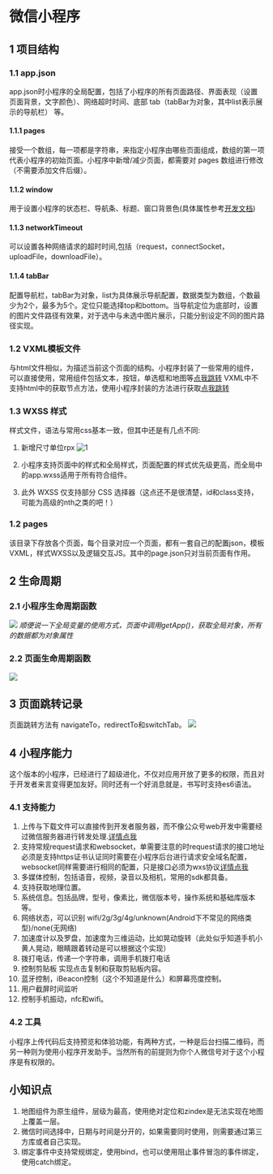 # 微信小程序
## 1 项目结构
### 1.1 app.json
 app.json时小程序的全局配置，包括了小程序的所有页面路径、界面表现（设置页面背景，文字颜色）、网络超时时间、底部 tab（tabBar为对象，其中list表示展示的导航栏） 等。
#### 1.1.1 pages
  接受一个数组，每一项都是字符串，来指定小程序由哪些页面组成，数组的第一项代表小程序的初始页面。小程序中新增/减少页面，都需要对 pages 数组进行修改（不需要添加文件后缀）。
#### 1.1.2 window
 用于设置小程序的状态栏、导航条、标题、窗口背景色(具体属性参考[开发文档](https://mp.weixin.qq.com/debug/wxadoc/dev/framework/config.html))
#### 1.1.3 networkTimeout
可以设置各种网络请求的超时时间,包括（request，connectSocket，uploadFile，downloadFile）。
#### 1.1.4 tabBar
配置导航栏，tabBar为对象，list为具体展示导航配置，数据类型为数组，个数最少为2个，最多为5个。定位只能选择top和bottom。当导航定位为底部时，设置的图片文件路径有效果，对于选中与未选中图片展示，只能分别设定不同的图片路径实现。
### 1.2 VXML模板文件
与html文件相似，为描述当前这个页面的结构。小程序封装了一些常用的组件，可以直接使用，常用组件包括文本，按钮，单选框和地图等[点我跳转](https://mp.weixin.qq.com/debug/wxadoc/dev/component/)
VXML中不支持html中的获取节点方法，使用小程序封装的方法进行获取[点我跳转](https://mp.weixin.qq.com/debug/wxadoc/dev/api/wxml-nodes-info.html#wxcreateselectorquery)
### 1.3 WXSS 样式
样式文件，语法与常用css基本一致，但其中还是有几点不同:
1. 新增尺寸单位rpx
![1](./images/rpx.jpg)

2. 小程序支持页面中的样式和全局样式，页面配置的样式优先级更高，而全局中的app.wxss适用于所有符合组件。

3. 此外 WXSS 仅支持部分 CSS 选择器（这点还不是很清楚，id和class支持，可能为高级的nth之类的吧！）

### 1.2 pages
该目录下存放各个页面，每个目录对应一个页面，都有一套自己的配置json，模板VXML，样式WXSS以及逻辑交互JS。其中的page.json只对当前页面有作用。

## 2 生命周期
### 2.1 小程序生命周期函数
![](./images/app.jpg)
*顺便说一下全局变量的使用方式，页面中调用getApp()，获取全局对象，所有的数据都为对象属性*

### 2.2 页面生命周期函数
![](./images/page.jpg)

## 3 页面跳转记录
页面跳转方法有 navigateTo，redirectTo和switchTab。
![](./images/navigate.jpg)

## 4 小程序能力
这个版本的小程序，已经进行了超级进化，不仅对应用开放了更多的权限，而且对于开发者来言变得更加友好。同时还有一个好消息就是，书写时支持es6语法。
### 4.1 支持能力
1. 上传与下载文件可以直接传到开发者服务器，而不像公众号web开发中需要经过微信服务器进行转发处理.[详情点我](https://mp.weixin.qq.com/debug/wxadoc/dev/api/network-file.html#wxuploadfileobject)
2. 支持常规request请求和websocket，单需要注意的时request请求的接口地址必须是支持https证书认证同时需要在小程序后台进行请求安全域名配置，websocket同样需要进行相同的配置，只是接口必须为wxs协议[详情点我](https://mp.weixin.qq.com/debug/wxadoc/dev/api/network-socket.html#wxconnectsocketobject)
3. 多媒体控制，包括语音，视频，录音以及相机，常用的sdk都具备。
4. 支持获取地理位置。
5. 系统信息。包括品牌，型号，像素比，微信版本号，操作系统和基础库版本等。
6. 网络状态，可以识别 wifi/2g/3g/4g/unknown(Android下不常见的网络类型)/none(无网络)
7. 加速度计以及罗盘，加速度为三维运动，比如晃动旋转（此处似乎知道手机小黄人晃动，眼睛跟着转动是可以根据这个实现）
8. 拨打电话，传递一个字符串，调用手机拨打电话
9. 控制剪贴板 实现点击复制和获取剪贴板内容。
10. 蓝牙控制，iBeacon控制（这个不知道是什么）和屏幕亮度控制。
11. 用户截屏时间监听
12. 控制手机振动，nfc和wifi。

### 4.2 工具
小程序上传代码后支持预览和体验功能，有两种方式，一种是后台扫描二维码，而另一种则为使用小程序开发助手。当然所有的前提则为你个人微信号对于这个小程序是有权限的。

## 小知识点
1. 地图组件为原生组件，层级为最高，使用绝对定位和zindex是无法实现在地图上覆盖一层。
2. 微信时间选择中，日期与时间是分开的，如果需要同时使用，则需要通过第三方库或者自己实现。
3. 绑定事件中支持常规绑定，使用bind，也可以使用阻止事件冒泡的事件绑定，使用catch绑定。
